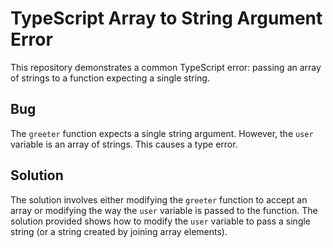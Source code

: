 # TypeScript Array to String Argument Error

This repository demonstrates a common TypeScript error: passing an array of strings to a function expecting a single string.

## Bug
The `greeter` function expects a single string argument.  However, the `user` variable is an array of strings.  This causes a type error.

## Solution
The solution involves either modifying the `greeter` function to accept an array or modifying the way the `user` variable is passed to the function.  The solution provided shows how to modify the `user` variable to pass a single string (or a string created by joining array elements).